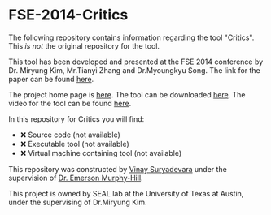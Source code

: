 # FSE-2014-Critics

The following repository contains information regarding the tool "Critics". This _is not_ the original repository for the tool. 

This tool has been developed and presented at the FSE 2014 conference by Dr. Miryung Kim, Mr.Tianyi Zhang and Dr.Myoungkyu Song.
The link for the paper can be found [here](http://dl.acm.org/citation.cfm?id=2661675). 

The project home page is [here](https://sites.google.com/a/utexas.edu/critics/home).
The tool can be downloaded [here](https://sites.google.com/a/utexas.edu/critics/download).
The video for the tool can be found [here](https://www.youtube.com/watch?v=F2D7t_Z5rhk).

In this repository for Critics you will find:
* :x: Source code (not available)
* :x: Executable tool (not available)
* :x: Virtual machine containing tool (not available)

This repository was constructed by [Vinay Suryadevara](https://github.com/vinay92) under the supervision of [Dr. Emerson Murphy-Hill](https://github.com/CaptainEmerson).

This project is owned by SEAL lab at the University of Texas at Austin, under the supervising of Dr.Miryung Kim.
